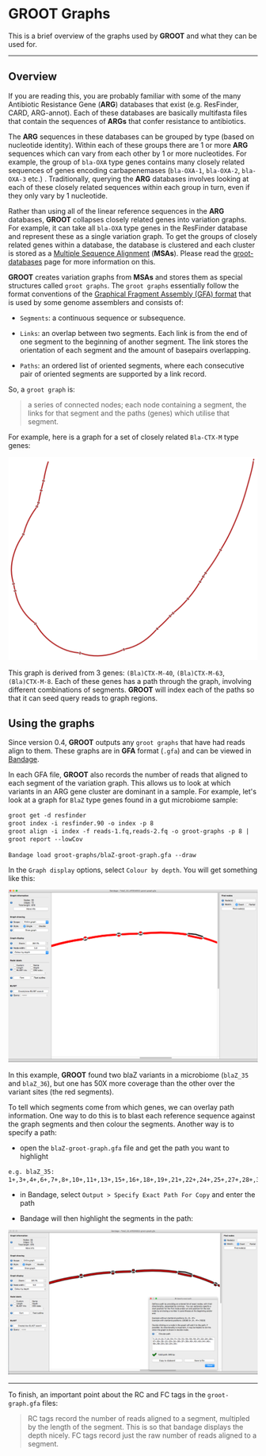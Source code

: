 # GROOT Graphs

This is a brief overview of the graphs used by **GROOT** and what they can be used for.

***

## Overview

If you are reading this, you are probably familiar with some of the many Antibiotic Resistance Gene (**ARG**) databases that exist (e.g. ResFinder, CARD, ARG-annot). Each of these databases are basically multifasta files that contain the sequences of **ARGs** that confer resistance to antibiotics.

The **ARG** sequences in these databases can be grouped by type (based on nucleotide identity). Within each of these groups there are 1 or more **ARG** sequences which can vary from each other by 1 or more nucleotides. For example, the group of `bla-OXA` type genes contains many closely related sequences of genes encoding carbapenemases (`bla-OXA-1`, `bla-OXA-2`, `bla-OXA-3` etc.) . Traditionally, querying the **ARG** databases involves looking at each of these closely related sequences within each group in turn, even if they only vary by 1 nucleotide.

Rather than using all of the linear reference sequences in the **ARG** databases, **GROOT** collapses closely related genes into variation graphs. For example, it can take all `bla-OXA` type genes in the ResFinder database and represent these as a single variation graph. To get the groups of closely related genes within a database, the database is clustered and each cluster is stored as a [Multiple Sequence Alignment](https://en.wikipedia.org/wiki/Multiple_sequence_alignment) (**MSAs**). Please read the  [groot-databases](https://groot-documentation.readthedocs.io/en/latest/groot-databases.html) page for more information on this.

**GROOT** creates variation graphs from **MSAs** and stores them as special structures called `groot graphs`. The `groot graphs` essentially follow the format conventions of the [Graphical Fragment Assembly (GFA) format](https://github.com/GFA-spec/GFA-spec/blob/master/GFA1.md) that is used by some genome assemblers and consists of:

* `Segments`:  a continuous sequence or subsequence.

* `Links`: an overlap between two segments. Each link is from the end of one segment to the beginning of another segment. The link stores the orientation of each segment and the amount of basepairs overlapping.

* `Paths`: an ordered list of oriented segments, where each consecutive pair of oriented segments are supported by a link record.

So, a `groot graph` is:

> a series of connected nodes; each node containing a segment, the links for that segment and the paths (genes) which utilise that segment.

For example, here is a graph for a set of closely related `Bla-CTX-M` type genes:

![ctxm-example](_static/ctx-m-graph.png)

This graph is derived from 3 genes: `(Bla)CTX-M-40`, `(Bla)CTX-M-63`, `(Bla)CTX-M-8`. Each of these genes has a path through the graph, involving different combinations of segments. **GROOT** will index each of the paths so that it can seed query reads to graph regions.


## Using the graphs

Since version 0.4, **GROOT** outputs any `groot graphs` that have had reads align to them. These graphs are in **GFA** format (`.gfa`) and can be viewed in [Bandage](https://github.com/rrwick/Bandage).

In each GFA file, **GROOT** also records the number of reads that aligned to each segment of the variation graph. This allows us to look at which variants in an ARG gene cluster are dominant in a sample. For example, let's look at a graph for `BlaZ` type genes found in a gut microbiome sample:

```
groot get -d resfinder
groot index -i resfinder.90 -o index -p 8
groot align -i index -f reads-1.fq,reads-2.fq -o groot-graphs -p 8 | groot report --lowCov

Bandage load groot-graphs/blaZ-groot-graph.gfa --draw
```

In the `Graph display` options, select `Colour by depth`. You will get something like this:

![blaz-example](_static/bla-z-graph.png)

In this example, **GROOT** found two blaZ variants in a microbiome (`blaZ_35` and `blaZ_36`), but one has 50X more coverage than the other over the variant sites (the red segments).

To tell which segments come from which genes, we can overlay path information. One way to do this is to blast each reference sequence against the graph segments and then colour the segments. Another way is to specify a path:

* open the `blaZ-groot-graph.gfa` file and get the path you want to highlight

```
e.g. blaZ_35:
1+,3+,4+,6+,7+,8+,10+,11+,13+,15+,16+,18+,19+,21+,22+,24+,25+,27+,28+,30+,31+,33+,34+,36+,37+,39+,40+,42+,43+,44+,46+,48+,49+,50+,52+,54+,55+
```

* in Bandage, select `Output > Specify Exact Path For Copy` and enter the path

* Bandage will then highlight the segments in the path:

![blaz-example2](_static/bla-z-graph-path-highlight.png)

***

To finish, an important point about the RC and FC tags in the `groot-graph.gfa` files:

> RC tags record the number of reads aligned to a segment, multipled by the length of the segment. This is so that bandage displays the depth nicely. FC tags record just the raw number of reads aligned to a segment.
